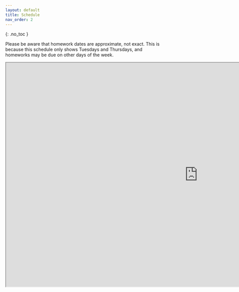 ```yaml
---
layout: default
title: Schedule
nav_order: 2
---
```


{: .no_toc }

Please be aware that homework dates are approximate, not exact. This is because this schedule only shows Tuesdays and Thursdays, and homeworks may be due on other days of the week.

<iframe src="https://docs.google.com/spreadsheets/d/e/2PACX-1vTe0HylBkMPA6t9WwmoxMi6y9RhcNFON6A4eN5pY9kWf1HEKD6mdJKbSbkR3njW8IMysES3CrKpBCXN/pubhtml?gid=0&single=true&widget=true&headers=false" width="1200" height="700"></iframe>
